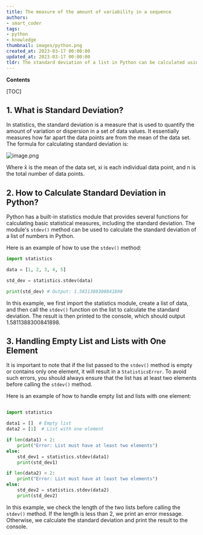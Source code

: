 ```yaml
---
title: The measure of the amount of variability in a sequence
authors:
- smart_coder
tags:
- python
- knowledge
thumbnail: images/python.png
created_at: 2023-03-17 00:00:00
updated_at: 2023-03-17 00:00:00
tldr: The standard deviation of a list in Python can be calculated using the statistics module`s stdev() function.
---
```


**Contents**

[TOC]

## 1. What is Standard Deviation?
In statistics, the standard deviation is a measure that is used to quantify the amount of variation or dispersion in a set of data values. It essentially measures how far apart the data points are from the mean of the data set. The formula for calculating standard deviation is:

![image.png](attachment:image.png)

Where x̄ is the mean of the data set, xi is each individual data point, and n is the total number of data points.

## 2. How to Calculate Standard Deviation in Python?
Python has a built-in statistics module that provides several functions for calculating basic statistical measures, including the standard deviation. The module's `stdev()` method can be used to calculate the standard deviation of a list of numbers in Python. 

Here is an example of how to use the `stdev()` method:

```python
import statistics

data = [1, 2, 3, 4, 5]

std_dev = statistics.stdev(data)

print(std_dev) # Output: 1.5811388300841898
```
In this example, we first import the statistics module, create a list of data, and then call the `stdev()` function on the list to calculate the standard deviation. The result is then printed to the console, which should output 1.5811388300841898.

## 3. Handling Empty List and Lists with One Element
It is important to note that if the list passed to the `stdev()` method is empty or contains only one element, it will result in a `StatisticsError`. To avoid such errors, you should always ensure that the list has at least two elements before calling the `stdev()` method.

Here is an example of how to handle empty list and lists with one element:

```python

import statistics

data1 = []  # Empty list
data2 = [1]  # List with one element

if len(data1) < 2:
    print("Error: List must have at least two elements")
else:
    std_dev1 = statistics.stdev(data1)
    print(std_dev1)

if len(data2) < 2:
    print("Error: List must have at least two elements")
else:
    std_dev2 = statistics.stdev(data2)
    print(std_dev2)
```

In this example, we check the length of the two lists before calling the `stdev()` method. If the length is less than 2, we print an error message. Otherwise, we calculate the standard deviation and print the result to the console.
